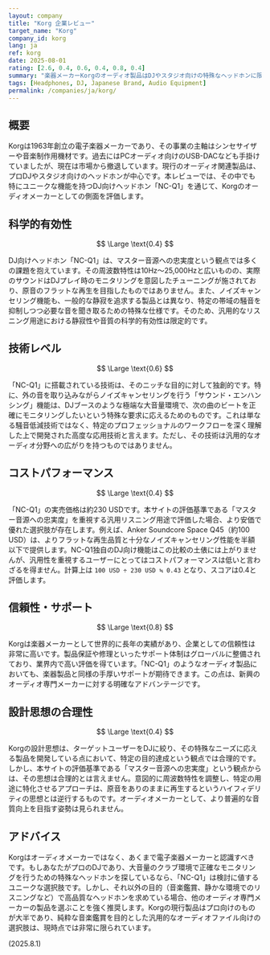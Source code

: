 ```yaml
---
layout: company
title: "Korg 企業レビュー"
target_name: "Korg"
company_id: korg
lang: ja
ref: korg
date: 2025-08-01
rating: [2.6, 0.4, 0.6, 0.4, 0.8, 0.4]
summary: "楽器メーカーKorgのオーディオ製品はDJやスタジオ向けの特殊なヘッドホンに限定される。ニッチな需要には応えるものの、汎用的なリスニングにおける再生忠実度や汎用性では課題が多い。"
tags: [Headphones, DJ, Japanese Brand, Audio Equipment]
permalink: /companies/ja/korg/
---
```


## 概要

Korgは1963年創立の電子楽器メーカーであり、その事業の主軸はシンセサイザーや音楽制作用機材です。過去にはPCオーディオ向けのUSB-DACなども手掛けていましたが、現在は市場から撤退しています。現行のオーディオ関連製品は、プロDJやスタジオ向けのヘッドホンが中心です。本レビューでは、その中でも特にユニークな機能を持つDJ向けヘッドホン「NC-Q1」を通じて、Korgのオーディオメーカーとしての側面を評価します。

## 科学的有効性

$$ \Large \text{0.4} $$

DJ向けヘッドホン「NC-Q1」は、マスター音源への忠実度という観点では多くの課題を抱えています。その周波数特性は10Hz～25,000Hzと広いものの、実際のサウンドはDJプレイ時のモニタリングを意図したチューニングが施されており、原音のフラットな再生を目指したものではありません。また、ノイズキャンセリング機能も、一般的な静寂を追求する製品とは異なり、特定の帯域の騒音を抑制しつつ必要な音を聞き取るための特殊な仕様です。そのため、汎用的なリスニング用途における静寂性や音質の科学的有効性は限定的です。

## 技術レベル

$$ \Large \text{0.6} $$

「NC-Q1」に搭載されている技術は、そのニッチな目的に対して独創的です。特に、外の音を取り込みながらノイズキャンセリングを行う「サウンド・エンハンシング」機能は、DJブースのような極端な大音量環境で、次の曲のビートを正確にモニタリングしたいという特殊な要求に応えるためのものです。これは単なる騒音低減技術ではなく、特定のプロフェッショナルのワークフローを深く理解した上で開発された高度な応用技術と言えます。ただし、その技術は汎用的なオーディオ分野への広がりを持つものではありません。

## コストパフォーマンス

$$ \Large \text{0.4} $$

「NC-Q1」の実売価格は約230 USDです。本サイトの評価基準である「マスター音源への忠実度」を重視する汎用リスニング用途で評価した場合、より安価で優れた選択肢が存在します。例えば、Anker Soundcore Space Q45（約100 USD）は、よりフラットな再生品質と十分なノイズキャンセリング性能を半額以下で提供します。NC-Q1独自のDJ向け機能はこの比較の土俵には上がりませんが、汎用性を重視するユーザーにとってはコストパフォーマンスは低いと言わざるを得ません。計算上は `100 USD ÷ 230 USD ≒ 0.43` となり、スコアは0.4と評価します。

## 信頼性・サポート

$$ \Large \text{0.8} $$

Korgは楽器メーカーとして世界的に長年の実績があり、企業としての信頼性は非常に高いです。製品保証や修理といったサポート体制はグローバルに整備されており、業界内で高い評価を得ています。「NC-Q1」のようなオーディオ製品においても、楽器製品と同様の手厚いサポートが期待できます。この点は、新興のオーディオ専門メーカーに対する明確なアドバンテージです。

## 設計思想の合理性

$$ \Large \text{0.4} $$

Korgの設計思想は、ターゲットユーザーをDJに絞り、その特殊なニーズに応える製品を開発している点において、特定の目的達成という観点では合理的です。しかし、本サイトの評価基準である「マスター音源への忠実度」という観点からは、その思想は合理的とは言えません。意図的に周波数特性を調整し、特定の用途に特化させるアプローチは、原音をありのままに再生するというハイフィデリティの思想とは逆行するものです。オーディオメーカーとして、より普遍的な音質向上を目指す姿勢は見られません。

## アドバイス

Korgはオーディオメーカーではなく、あくまで電子楽器メーカーと認識すべきです。もしあなたがプロのDJであり、大音量のクラブ環境で正確なモニタリングを行うための特殊なヘッドホンを探しているなら、「NC-Q1」は検討に値するユニークな選択肢です。しかし、それ以外の目的（音楽鑑賞、静かな環境でのリスニングなど）で高品質なヘッドホンを求めている場合、他のオーディオ専門メーカーの製品を選ぶことを強く推奨します。Korgの現行製品はプロ向けのものが大半であり、純粋な音楽鑑賞を目的とした汎用的なオーディオファイル向けの選択肢は、現時点では非常に限られています。

(2025.8.1)
